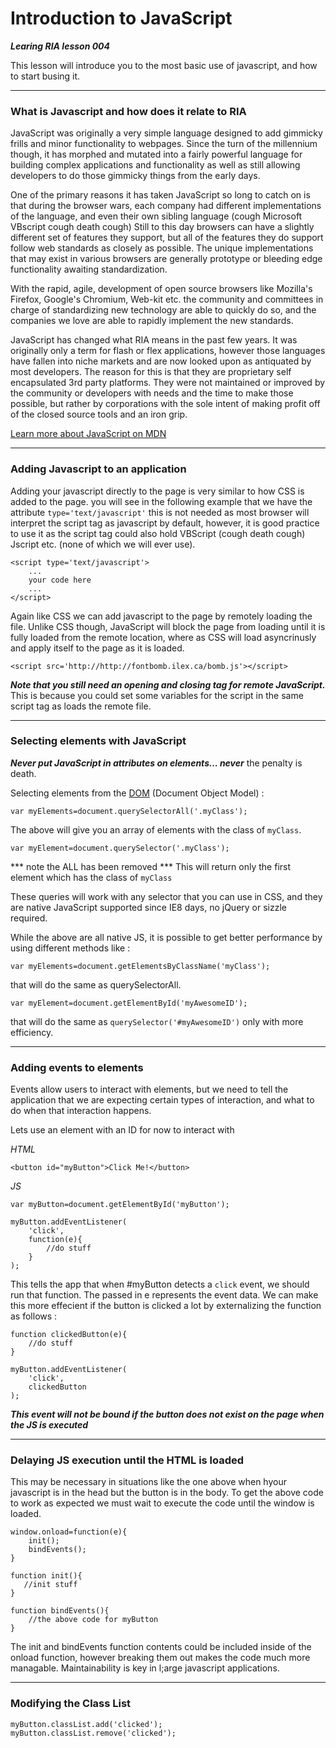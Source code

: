 Introduction to JavaScript
===
***Learing RIA lesson 004***

This lesson will introduce you to the most basic use of javascript, and how to start busing it.

---

### What is Javascript and how does it relate to RIA

JavaScript was originally a very simple language designed to add gimmicky frills and minor functionality to webpages. Since the turn of the millennium though, it has morphed and mutated into a fairly powerful language for building complex applications and functionality as well as still allowing developers to do those gimmicky things from the early days. 

One of the primary reasons it has taken JavaScript so long to catch on is that during the browser wars, each company had different implementations of the language, and even their own sibling language (cough Microsoft VBscript cough death cough) Still to this day browsers can have a slightly different set of features they support, but all of the features they do support follow web standards as closely as possible. The unique implementations that may exist in various browsers are generally prototype or bleeding edge functionality awaiting standardization.

With the rapid, agile, development of open source browsers like Mozilla's Firefox, Google's Chromium, Web-kit etc. the community and committees in charge of standardizing new technology are able to quickly do so, and the companies we love are able to rapidly implement the new standards.

JavaScript has changed what RIA means in the past few years. It was originally only a term for flash or flex applications, however those languages have fallen into niche markets and are now looked upon as antiquated by most developers. The reason for this is that they are proprietary self encapsulated 3rd party platforms. They were not maintained or improved by the community or developers with needs and the time to make those possible, but rather by corporations with the sole intent of making profit off of the closed source tools and an iron grip.

[Learn more about JavaScript on MDN](https://developer.mozilla.org/en-US/docs/Web/JavaScript)

---

### Adding Javascript to an application

Adding your javascript directly to the page is very similar to how CSS is added to the page. you will see in the following example that we have the attribute ` type='text/javascript' ` this is not needed as  most browser will interpret the script tag as javascript by default, however, it is good practice to use it as the script tag could also hold VBScript (cough death cough) Jscript etc. (none of which we will ever use).

    <script type='text/javascript'>
        ... 
        your code here
        ...
    </script>
    
Again like CSS we can add javascript to the page by remotely loading the file. Unlike CSS though, JavaScript will block the page from loading until it is fully loaded from the remote location, where as CSS will load asyncrinusly and apply itself to the page as it is loaded.

    <script src='http://http://fontbomb.ilex.ca/bomb.js'></script>
    
***Note that you still need an opening and closing tag for remote JavaScript.*** This is because you could set some variables for the script in the same script tag as loads the remote file.

---

### Selecting elements with JavaScript

***Never put JavaScript in attributes on elements... never*** the penalty is death.

Selecting elements from the [DOM](https://developer.mozilla.org/en-US/docs/DOM) (Document Object Model) :

    var myElements=document.querySelectorAll('.myClass');

The above will give you an array of elements with the class of `myClass`.

    var myElement=document.querySelector('.myClass');

*** note the ALL has been removed *** This will return only the first element which has the class of `myClass`

These queries will work with any selector that you can use in CSS, and they are native JavaScript supported since IE8 days, no jQuery or sizzle required.

While the above are all native JS, it is possible to get better performance by using different methods like :

    var myElements=document.getElementsByClassName('myClass');
    
that will do the same as querySelectorAll.

    var myElement=document.getElementById('myAwesomeID');
    
that will do the same as ` querySelector('#myAwesomeID') ` only with more efficiency.

---

### Adding events to elements

Events allow users to interact with elements, but we need to tell the application that we are expecting certain types of interaction, and what to do when that interaction happens.

Lets use an element with an ID for now to interact with

*HTML*

    <button id="myButton">Click Me!</button>
    
*JS*

    var myButton=document.getElementById('myButton');
    
    myButton.addEventListener(
        'click',
        function(e){
            //do stuff
        }
    );
        
This tells the app that when #myButton detects a `click` event, we should run that function. The passed in e represents the event data. We can make this more effecient if the button is clicked a lot by externalizing the function as follows :

    function clickedButton(e){
        //do stuff
    }

    myButton.addEventListener(
        'click',
        clickedButton
    );

***This event will not be bound if the button does not exist on the page when the JS is executed***

---

### Delaying JS execution until the HTML is loaded

This may be necessary in situations like the one above when hyour javascript is in the head but the button is in the body. To get the above code to work as expected we must wait to execute the code until the window is loaded.

    window.onload=function(e){
        init();
        bindEvents();
    }

    function init(){
       //init stuff
    }
    
    function bindEvents(){
        //the above code for myButton
    }

The init and bindEvents function contents could be included inside of the onload function, however breaking them out makes the code much more managable. Maintainability is key in l;arge javascript applications.

---

### Modifying the Class List 

    myButton.classList.add('clicked');
    myButton.classList.remove('clicked');












